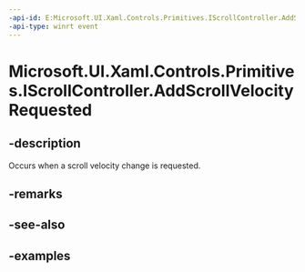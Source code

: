 ```yaml
---
-api-id: E:Microsoft.UI.Xaml.Controls.Primitives.IScrollController.AddScrollVelocityRequested
-api-type: winrt event
---
```


# Microsoft.UI.Xaml.Controls.Primitives.IScrollController.AddScrollVelocityRequested

<!--
event Windows.Foundation.TypedEventHandler<Microsoft.UI.Xaml.Controls.Primitives.IScrollController,Microsoft.UI.Xaml.Controls.Primitives.ScrollControllerAddScrollVelocityRequestedEventArgs> AddScrollVelocityRequested;
-->


## -description

Occurs when a scroll velocity change is requested.

## -remarks

## -see-also

## -examples


